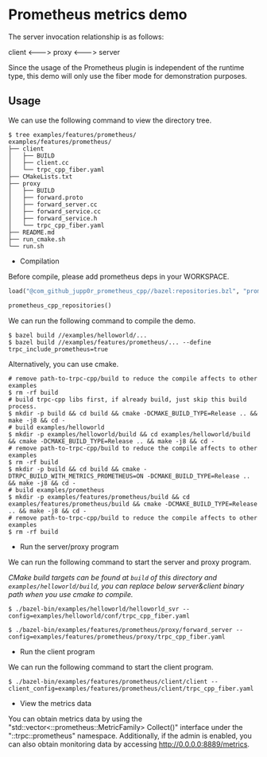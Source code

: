 # Prometheus metrics demo

The server invocation relationship is as follows:

client <---> proxy <---> server

Since the usage of the Prometheus plugin is independent of the runtime type, this demo will only use the fiber mode for demonstration purposes.


## Usage

We can use the following command to view the directory tree.
```shell
$ tree examples/features/prometheus/
examples/features/prometheus/
├── client
│   ├── BUILD
│   ├── client.cc
│   └── trpc_cpp_fiber.yaml
├── CMakeLists.txt
├── proxy
│   ├── BUILD
│   ├── forward.proto
│   ├── forward_server.cc
│   ├── forward_service.cc
│   ├── forward_service.h
│   └── trpc_cpp_fiber.yaml
├── README.md
├── run_cmake.sh
└── run.sh
```

* Compilation

Before compile, please add prometheus deps in your WORKSPACE.

```python
load("@com_github_jupp0r_prometheus_cpp//bazel:repositories.bzl", "prometheus_cpp_repositories")

prometheus_cpp_repositories()
```

We can run the following command to compile the demo.

```shell
$ bazel build //examples/helloworld/...
$ bazel build //examples/features/prometheus/... --define trpc_include_prometheus=true
```

Alternatively, you can use cmake.
```shell
# remove path-to-trpc-cpp/build to reduce the compile affects to other examples
$ rm -rf build
# build trpc-cpp libs first, if already build, just skip this build process.
$ mkdir -p build && cd build && cmake -DCMAKE_BUILD_TYPE=Release .. && make -j8 && cd -
# build examples/helloworld
$ mkdir -p examples/helloworld/build && cd examples/helloworld/build && cmake -DCMAKE_BUILD_TYPE=Release .. && make -j8 && cd -
# remove path-to-trpc-cpp/build to reduce the compile affects to other examples
$ rm -rf build
$ mkdir -p build && cd build && cmake -DTRPC_BUILD_WITH_METRICS_PROMETHEUS=ON -DCMAKE_BUILD_TYPE=Release .. && make -j8 && cd -
# build examples/prometheus
$ mkdir -p examples/features/prometheus/build && cd examples/features/prometheus/build && cmake -DCMAKE_BUILD_TYPE=Release .. && make -j8 && cd -
# remove path-to-trpc-cpp/build to reduce the compile affects to other examples
$ rm -rf build
```

* Run the server/proxy program

We can run the following command to start the server and proxy program.

*CMake build targets can be found at `build` of this directory and `examples/helloworld/build`, you can replace below server&client binary path when you use cmake to compile.*

```shell
$ ./bazel-bin/examples/helloworld/helloworld_svr --config=examples/helloworld/conf/trpc_cpp_fiber.yaml
```

```shell
$ ./bazel-bin/examples/features/prometheus/proxy/forward_server --config=examples/features/prometheus/proxy/trpc_cpp_fiber.yaml
```

* Run the client program

We can run the following command to start the client program.

```shell
$ ./bazel-bin/examples/features/prometheus/client/client --client_config=examples/features/prometheus/client/trpc_cpp_fiber.yaml
```

* View the metrics data

You can obtain metrics data by using the "std::vector<::prometheus::MetricFamily> Collect()" interface under the "::trpc::prometheus" namespace. Additionally, if the admin is enabled, you can also obtain monitoring data by accessing http://0.0.0.0:8889/metrics.
